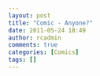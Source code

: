 ```yaml
---
layout: post
title: "Comic - Anyone?"
date: 2011-05-24 18:49
author: rcadmin
comments: true
categories: [Comics]
tags: []
---
```

<a href="http://bitsmack.com/comics/2011/05/24/comic-anyone/"><img src="http://dl.bitsmack.com/uploads/2011/05/20110524.jpg" alt="" title="My wife will laugh at my jokes but sometimes I have to earn it"  class="alignnone size-full wp-image-2194" /></a>
